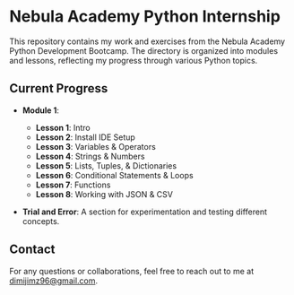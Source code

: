 # Nebula Academy Python Internship

This repository contains my work and exercises from the Nebula Academy Python Development Bootcamp. The directory is organized into modules and lessons, reflecting my progress through various Python topics.

## Current Progress

- **Module 1**:
  - **Lesson 1**: Intro
  - **Lesson 2**: Install IDE Setup
  - **Lesson 3**: Variables & Operators
  - **Lesson 4**: Strings & Numbers
  - **Lesson 5**: Lists, Tuples, & Dictionaries
  - **Lesson 6**: Conditional Statements & Loops
  - **Lesson 7**: Functions
  - **Lesson 8**: Working with JSON & CSV

- **Trial and Error**: A section for experimentation and testing different concepts.

## Contact

For any questions or collaborations, feel free to reach out to me at [dimijimz96@gmail.com](mailto:dimijimz96@gmail.com).
